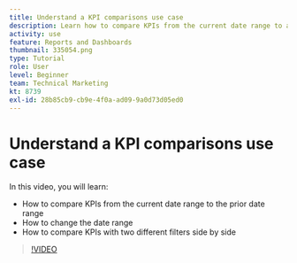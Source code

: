 ```yaml
---
title: Understand a KPI comparisons use case
description: Learn how to compare KPIs from the current date range to a prior date range, and how to compare KPIs with two different filters in [!DNL  Workfront].
activity: use
feature: Reports and Dashboards
thumbnail: 335054.png
type: Tutorial
role: User
level: Beginner
team: Technical Marketing
kt: 8739
exl-id: 28b85cb9-cb9e-4f0a-ad09-9a0d73d05ed0
---
```

# Understand a KPI comparisons use case

In this video, you will learn:

* How to compare KPIs from the current date range to the prior date range
* How to change the date range
* How to compare KPIs with two different filters side by side

>[!VIDEO](https://video.tv.adobe.com/v/335054/?quality=12)
